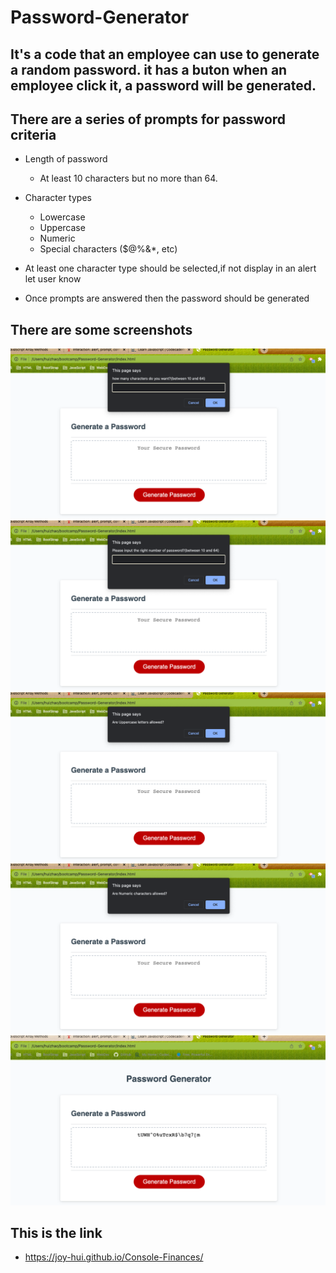 # Password-Generator
## It's a code that an employee can use to generate a random password.  it has a buton when an employee click it, a password will be generated.

## There are a series of prompts for password criteria

* Length of password
  * At least 10 characters but no more than 64.


* Character types
  * Lowercase
  * Uppercase
  * Numeric
  * Special characters ($@%&*, etc)
  
* At least one character type should be selected,if not display in an alert let user know
* Once prompts are answered then the password should be generated
 
## There are some screenshots
![image of screenshot2](1.png)
![image of screenshot1](2.png)
![image of screenshot3](3.png)
![image of screenshot4](4.png)
![image of screenshot5](5.png)


## This is the link
*  https://joy-hui.github.io/Console-Finances/



